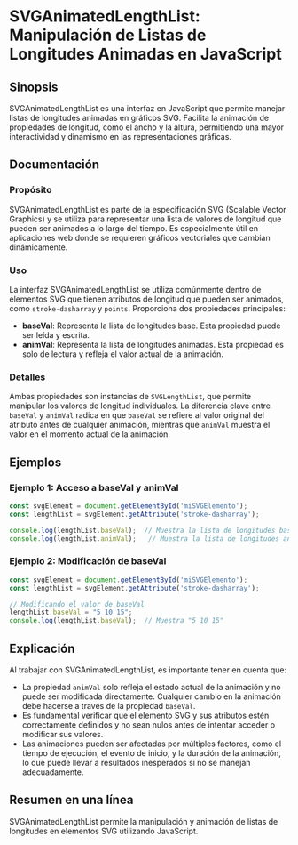 <!--
Meta Description: # SVGAnimatedLengthList: Manipulación de Listas de Longitudes Animadas en JavaScript ## Sinopsis SVGAnimatedLengthList es una interfaz en JavaScript q...
Meta Keywords: que, baseval, animación, longitudes, svganimatedlengthlist
-->

# SVGAnimatedLengthList: Manipulación de Listas de Longitudes Animadas en JavaScript

## Sinopsis
SVGAnimatedLengthList es una interfaz en JavaScript que permite manejar listas de longitudes animadas en gráficos SVG. Facilita la animación de propiedades de longitud, como el ancho y la altura, permitiendo una mayor interactividad y dinamismo en las representaciones gráficas.

## Documentación

### Propósito
SVGAnimatedLengthList es parte de la especificación SVG (Scalable Vector Graphics) y se utiliza para representar una lista de valores de longitud que pueden ser animados a lo largo del tiempo. Es especialmente útil en aplicaciones web donde se requieren gráficos vectoriales que cambian dinámicamente.

### Uso
La interfaz SVGAnimatedLengthList se utiliza comúnmente dentro de elementos SVG que tienen atributos de longitud que pueden ser animados, como `stroke-dasharray` y `points`. Proporciona dos propiedades principales:

- **baseVal**: Representa la lista de longitudes base. Esta propiedad puede ser leída y escrita.
- **animVal**: Representa la lista de longitudes animadas. Esta propiedad es solo de lectura y refleja el valor actual de la animación.

### Detalles
Ambas propiedades son instancias de `SVGLengthList`, que permite manipular los valores de longitud individuales. La diferencia clave entre `baseVal` y `animVal` radica en que `baseVal` se refiere al valor original del atributo antes de cualquier animación, mientras que `animVal` muestra el valor en el momento actual de la animación.

## Ejemplos

### Ejemplo 1: Acceso a baseVal y animVal
```javascript
const svgElement = document.getElementById('miSVGElemento');
const lengthList = svgElement.getAttribute('stroke-dasharray');

console.log(lengthList.baseVal);  // Muestra la lista de longitudes base
console.log(lengthList.animVal);   // Muestra la lista de longitudes animadas
```

### Ejemplo 2: Modificación de baseVal
```javascript
const svgElement = document.getElementById('miSVGElemento');
const lengthList = svgElement.getAttribute('stroke-dasharray');

// Modificando el valor de baseVal
lengthList.baseVal = "5 10 15";
console.log(lengthList.baseVal);  // Muestra "5 10 15"
```

## Explicación
Al trabajar con SVGAnimatedLengthList, es importante tener en cuenta que:

- La propiedad `animVal` solo refleja el estado actual de la animación y no puede ser modificada directamente. Cualquier cambio en la animación debe hacerse a través de la propiedad `baseVal`.
- Es fundamental verificar que el elemento SVG y sus atributos estén correctamente definidos y no sean nulos antes de intentar acceder o modificar sus valores.
- Las animaciones pueden ser afectadas por múltiples factores, como el tiempo de ejecución, el evento de inicio, y la duración de la animación, lo que puede llevar a resultados inesperados si no se manejan adecuadamente.

## Resumen en una línea
SVGAnimatedLengthList permite la manipulación y animación de listas de longitudes en elementos SVG utilizando JavaScript.